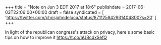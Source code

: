 +++
title = "Note on Jun 3 EDT 2017 at 18:6"
publishdate = 2017-06-03T22:06:00+00:00
draft = false
syndicated = [ 'https://twitter.com/chrisjohndeluca/status/871125842931404800?s=20' ]
+++

In light of the republican congress's attack on privacy, here's some basic tips on how to improve it https://t.co/aUBcdxSefQ
